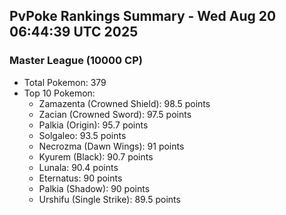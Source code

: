 ## PvPoke Rankings Summary - Wed Aug 20 06:44:39 UTC 2025

### Master League (10000 CP)
- Total Pokemon: 379
- Top 10 Pokemon:
  - Zamazenta (Crowned Shield): 98.5 points
  - Zacian (Crowned Sword): 97.5 points
  - Palkia (Origin): 95.7 points
  - Solgaleo: 93.5 points
  - Necrozma (Dawn Wings): 91 points
  - Kyurem (Black): 90.7 points
  - Lunala: 90.4 points
  - Eternatus: 90 points
  - Palkia (Shadow): 90 points
  - Urshifu (Single Strike): 89.5 points

